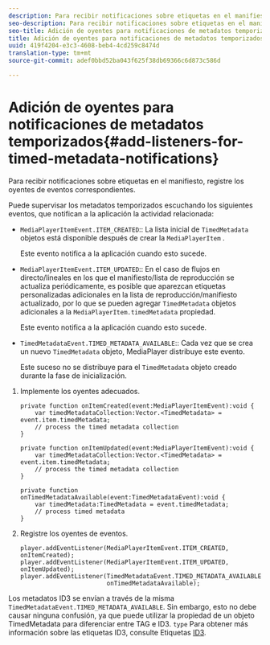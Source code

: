 ```yaml
---
description: Para recibir notificaciones sobre etiquetas en el manifiesto, registre los oyentes de eventos correspondientes.
seo-description: Para recibir notificaciones sobre etiquetas en el manifiesto, registre los oyentes de eventos correspondientes.
seo-title: Adición de oyentes para notificaciones de metadatos temporizados
title: Adición de oyentes para notificaciones de metadatos temporizados
uuid: 419f4204-e3c3-4608-beb4-4cd259c8474d
translation-type: tm+mt
source-git-commit: adef0bbd52ba043f625f38db69366c6d873c586d

---
```



# Adición de oyentes para notificaciones de metadatos temporizados{#add-listeners-for-timed-metadata-notifications}

Para recibir notificaciones sobre etiquetas en el manifiesto, registre los oyentes de eventos correspondientes.

Puede supervisar los metadatos temporizados escuchando los siguientes eventos, que notifican a la aplicación la actividad relacionada:

* `MediaPlayerItemEvent.ITEM_CREATED`:: La lista inicial de `TimedMetadata` objetos está disponible después de crear la `MediaPlayerItem` .

   Este evento notifica a la aplicación cuando esto sucede.

* `MediaPlayerItemEvent.ITEM_UPDATED`:: En el caso de flujos en directo/lineales en los que el manifiesto/lista de reproducción se actualiza periódicamente, es posible que aparezcan etiquetas personalizadas adicionales en la lista de reproducción/manifiesto actualizado, por lo que se pueden agregar `TimedMetadata` objetos adicionales a la `MediaPlayerItem.timedMetadata` propiedad.

   Este evento notifica a la aplicación cuando esto sucede.

* `TimedMetadataEvent.TIMED_METADATA_AVAILABLE`:: Cada vez que se crea un nuevo `TimedMetadata` objeto, MediaPlayer distribuye este evento.

   Este suceso no se distribuye para el `TimedMetadata` objeto creado durante la fase de inicialización.

1. Implemente los oyentes adecuados.

   ```
   private function onItemCreated(event:MediaPlayerItemEvent):void { 
       var timedMetadataCollection:Vector.<TimedMetadata> = event.item.timedMetadata; 
       // process the timed metadata collection 
   } 
   
   private function onItemUpdated(event:MediaPlayerItemEvent):void { 
       var timedMetadataCollection:Vector.<TimedMetadata> = event.item.timedMetadata; 
       // process the timed metadata collection 
   } 
   
   private function onTimedMetadataAvailable(event:TimedMetadataEvent):void { 
       var timedMetadata:TimedMetadata = event.timedMetadata; 
       // process timed metadata 
   }
   ```

1. Registre los oyentes de eventos.

   ```
   player.addEventListener(MediaPlayerItemEvent.ITEM_CREATED, onItemCreated); 
   player.addEventListener(MediaPlayerItemEvent.ITEM_UPDATED, onItemUpdated); 
   player.addEventListener(TimedMetadataEvent.TIMED_METADATA_AVAILABLE,  
                           onTimedMetadataAvailable);
   ```

Los metadatos ID3 se envían a través de la misma `TimedMetadataEvent.TIMED_METADATA_AVAILABLE`. Sin embargo, esto no debe causar ninguna confusión, ya que puede utilizar la propiedad de un objeto TimedMetadata para diferenciar entre TAG e ID3. `type` Para obtener más información sobre las etiquetas ID3, consulte Etiquetas [ID3](../../../tvsdk-1.4-for-desktop-hls/r-psdk-dhls-1.4-notification-system/notification-system/t-psdk-dhls-1.4-id3-metadata-retrieve.md).
